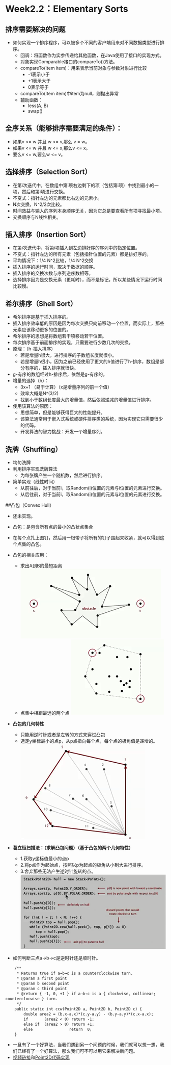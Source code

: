 # Week2.2：Elementary Sorts

## 排序需要解决的问题
- 如何实现一个排序程序，可以被多个不同的客户端用来对不同数据类型进行排序。
	- 回调：将函数作为实参传递给其他函数，在Java使用了接口的实现方式。
	- 对象实现Comparable接口的compareTo()方法。
	- compareTo(Item item)：用来表示当前对象与参数对象进行比较
		- -1表示小于
		- +1表示大于
		- 0表示等于
	- compareTo(Item item)中item为null，则抛出异常
	- 辅助函数：
		- less(A, B)
		- swap()

## 全序关系（能够排序需要满足的条件）：
- 如果v <= w 并且 w <= v,那么 v = w。
- 如果v <= w 并且 w <= 	x,那么v <= x。
- 要么v <= w,要么w <= v。

## 选择排序（Selection Sort）
- 在第i次迭代中，在数组中第i项右边剩下的项（包括第i项）中找到最小的一项，然后和第i项进行交换。
- 不变式：指针左边的元素都比右边的元素小。
- N次交换，N^2/2次比较。
- 时间效益与输入的序列本身顺序无关，因为它总是要查看所有项寻找最小项。
- 交换顺序与N线性相关。

## 插入排序（Insertion Sort）
- 在第i次迭代中，将第i项插入到左边排好序的序列中的指定位置。
- 不变式：指针左边的所有元素（包括指针位置的元素）都是排好序的。
- 平均情况下：1/4 N^2比较，1/4 N^2交换
- 插入排序的运行时间，取决于数据的顺序。
- 插入排序的交换次数与序列逆序数相等。
- 选择排序因为是交换元素（更耗时），而不是标记，所以某些情况下运行时间比较慢。

## 希尔排序（Shell Sort）
- 希尔排序是基于插入排序的。
- 插入排序效率低的原因是因为每次交换只向前移动一个位置，而实际上，那些元素应该移动更多的位置的。
- 希尔排序的思想是将数组若干项移动若干位置。
- 每次排序基于前面排序的实现，只需要进行少数几次的交换。
- 原理：（h-插入排序）
	- 若是增量h很大，进行排序的子数组长度就很小。
	- 若是增量h很小，因为之前已经使用了更大的h值进行了h-排序，数组是部分有序的，插入排序就很快。
- g-有序的数组经过h-排序后，依然是g-有序的。
- 增量的选择（h）：
	- 3x+1  （易于计算）（x是增量序列的前一个值）
	- 效率大概是N^(3/2)
	- 找到小于数组长度最大的增量值，然后依照递减的增量值进行排序。
- 使用该算法的原因：
	- 思想简单，但是能够获得巨大的性能提升。
	- 该算法通常用于嵌入式系统或硬件排序类的系统，因为实现它只需要很少的代码。
	- 开发算法的智力挑战：开发一个增量序列。

## 洗牌（Shuffling）
- 均匀洗牌
- 利用排序实现洗牌算法
	- 为每张牌产生一个随机数，然后进行排序。
- 简单实现（线性时间）
	- 从前往后，对于当前i，取Random(i)位置的元素与i位置的元素进行交换。
	- 从后往前，对于当前i，取Random(i)位置的元素与i位置的元素进行交换。

##凸包（Convex Hull）
- 还未实现。
- 凸包：是包含所有点的最小的凸状点集合
- 在每个点扎上图钉，然后用一根带子将所有的钉子围起来收紧，就可以得到这个点集的凸包。
- 凸包的相关应用：
	- 求出A到B的最短距离
		![](凸包问题.png)
	- 点集中相距最远的两个点
		![](凸包问题2.png)
- **凸包的几何特性**
	- 只能用逆时针或者是左转的方式来穿过凸包
	- 选定y坐标最小的点p，从p点指向每个点，每个点的极角值是递增的。
	![](凸包.png)

- **葛立恒扫描法：（求解凸包问题）（基于凸包的两个几何特性）**
	- 1.获取y坐标值最小的点p
	- 2.将p点作为起始点，按照以p为起点的极角从小到大进行排序。
	- 3.舍弃那些无法产生逆时针旋转的点。
	![](葛立恒扫描法.png)
- 如何判断三点a->b->c是逆时针还是顺时针。
```
    /**
     * Returns true if a→b→c is a counterclockwise turn.
     * @param a first point
     * @param b second point
     * @param c third point
     * @return { -1, 0, +1 } if a→b→c is a { clockwise, collinear; counterclocwise } turn.
     */
    public static int ccw(Point2D a, Point2D b, Point2D c) {
        double area2 = (b.x-a.x)*(c.y-a.y) - (b.y-a.y)*(c.x-a.x);
        if       (area2 < 0) return -1;
        else if  (area2 > 0) return +1;
        else                return  0;
    }
```

- 一旦有了一个好算法，当我们遇到另一个问题的时候，我们就可以想一想，我们已经有了一个好算法，那么我们可不可以用它来解决新问题。
- [视频链接](https://www.coursera.org/learn/algorithms-part1/lecture/KHJ1t/convex-hull)和[Point2D代码实现](https://algs4.cs.princeton.edu/12oop/Point2D.java.html)